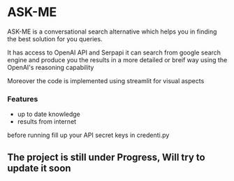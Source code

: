 # ASK-ME

ASK-ME is a conversational search alternative which helps you in finding the best solution
for you queries.

It has access to OpenAI API
and Serpapi
it can search from google search engine and produce you the results in a more detailed or breif way using the OpenAI's reasoning capability

Moreover the code is implemented using streamlit for visual aspects

### Features
- up to date knowledge
- results from internet

before running fill up your API secret keys in 
credenti.py



## The project is still under Progress, Will try to update it soon


